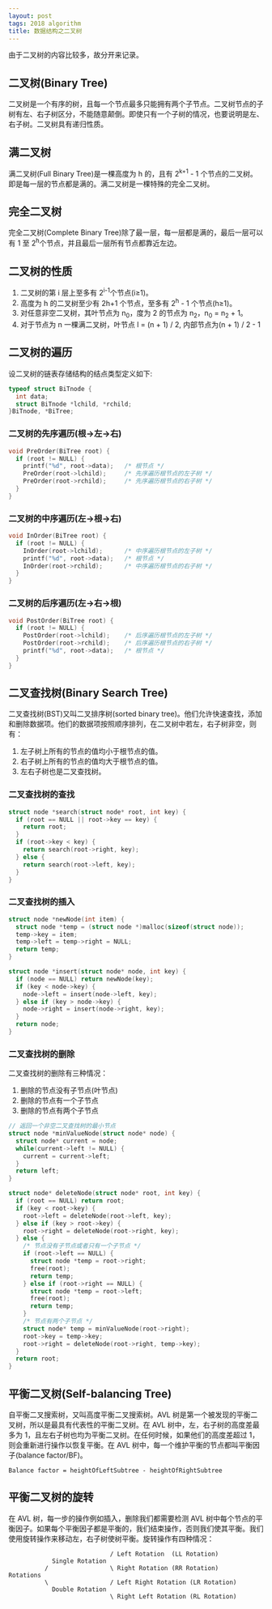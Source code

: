 ```yaml
---
layout: post
tags: 2018 algorithm
title: 数据结构之二叉树
---
```


由于二叉树的内容比较多，故分开来记录。

## 二叉树(Binary Tree)

二叉树是一个有序的树，且每一个节点最多只能拥有两个子节点。二叉树节点的子树有左、右子树区分，不能随意颠倒。即使只有一个子树的情况，也要说明是左、右子树。二叉树具有递归性质。

## 满二叉树

满二叉树(Full Binary Tree)是一棵高度为 h 的，且有 2<sup>k+1</sup> - 1 个节点的二叉树。即是每一层的节点都是满的。满二叉树是一棵特殊的完全二叉树。

## 完全二叉树

完全二叉树(Complete Binary Tree)除了最一层，每一层都是满的，最后一层可以有 1 至 2<sup>h</sup>个节点，并且最后一层所有节点都靠近左边。

## 二叉树的性质

1. 二叉树的第 i 层上至多有 2<sup>i-1</sup>个节点(i≥1)。
2. 高度为 h 的二叉树至少有 2h+1 个节点，至多有 2<sup>h</sup> - 1 个节点(h≥1)。
3. 对任意非空二叉树，其叶节点为 n<sub>0</sub>，度为 2 的节点为 n<sub>2</sub>，n<sub>0</sub> = n<sub>2</sub> + 1。
4. 对于节点为 n 一棵满二叉树，叶节点 l = (n + 1) / 2, 内部节点为(n + 1) / 2 - 1

## 二叉树的遍历

设二叉树的链表存储结构的结点类型定义如下:

```C
typeof struct BiTnode {
  int data;
  struct BiTnode *lchild, *rchild;
}BiTnode, *BiTree;
```

### 二叉树的先序遍历(根->左->右)

```C
void PreOrder(BiTree root) {
  if (root != NULL) {
    printf("%d", root->data);   /* 根节点 */
    PreOrder(root->lchild);     /* 先序遍历根节点的左子树 */
    PreOrder(root->rchild);     /* 先序遍历根节点的右子树 */
  }
}
```

### 二叉树的中序遍历(左->根->右)

```C
void InOrder(BiTree root) {
  if (root != NULL) {
    InOrder(root->lchild);      /* 中序遍历根节点的左子树 */
    printf("%d", root->data);   /* 根节点 */
    InOrder(root->rchild);      /* 中序遍历根节点的右子树 */
  }
}
```

### 二叉树的后序遍历(左->右->根)

```C
void PostOrder(BiTree root) {
  if (root != NULL) {
    PostOrder(root->lchild);    /* 后序遍历根节点的左子树 */
    PostOrder(root->rchild);    /* 后序遍历根节点的右子树 */
    printf("%d", root->data);   /* 根节点 */
  }
}
```

## 二叉查找树(Binary Search Tree)

二叉查找树(BST)又叫二叉排序树(sorted binary tree)。他们允许快速查找，添加和删除数据项。他们的数据项按照顺序排列，在二叉树中若左，右子树非空，则有：

1. 左子树上所有的节点的值均小于根节点的值。
2. 右子树上所有的节点的值均大于根节点的值。
3. 左右子树也是二叉查找树。

### 二叉查找树的查找

```C
struct node *search(struct node* root, int key) {
  if (root == NULL || root->key == key) {
    return root;
  }
  if (root->key < key) {
    return search(root->right, key);
  } else {
    return search(root->left, key);
  }
}
```

### 二叉查找树的插入

```C
struct node *newNode(int item) {
  struct node *temp = (struct node *)malloc(sizeof(struct node));
  temp->key = item;
  temp->left = temp->right = NULL;
  return temp;
}

struct node *insert(struct node* node, int key) {
  if (node == NULL) return newNode(key);
  if (key < node->key) {
    node->left = insert(node->left, key);
  } else if (key > node->key) {
    node->right = insert(node->right, key);
  }
  return node;
}
```

### 二叉查找树的删除

二叉查找树的删除有三种情况：

1. 删除的节点没有子节点(叶节点)
2. 删除的节点有一个子节点
3. 删除的节点有两个子节点

```C
// 返回一个非空二叉查找树的最小节点
struct node *minValueNode(struct node* node) {
  struct node* current = node;
  while(current->left != NULL) {
    current = current->left;
  }
  return left;
}

struct node* deleteNode(struct node* root, int key) {
  if (root == NULL) return root;
  if (key < root->key) {
    root->left = deleteNode(root->left, key);
  } else if (key > root->key) {
    root->right = deleteNode(root->right, key);
  } else {
    /* 节点没有子节点或者只有一个子节点 */
    if (root->left == NULL) {
      struct node *temp = root->right;
      free(root);
      return temp;
    } else if (root->right == NULL) {
      struct node *temp = root->left;
      free(root);
      return temp;
    }
    /* 节点有两个子节点 */
    struct node* temp = minValueNode(root->right);
    root->key = temp->key;
    root->right = deleteNode(root->right, temp->key);
  }
  return root;
}
```

## 平衡二叉树(Self-balancing Tree)

自平衡二叉搜索树，又叫高度平衡二叉搜索树。AVL 树是第一个被发现的平衡二叉树，所以是最具有代表性的平衡二叉树。在 AVL 树中，左，右子树的高度差最多为 1，且左右子树也均为平衡二叉树。在任何时候，如果他们的高度差超过 1，则会重新进行操作以恢复平衡。在 AVL 树中，每一个维护平衡的节点都叫平衡因子(balance factor/BF)。

`Balance factor = heightOfLeftSubtree - heightOfRightSubtree`

## 平衡二叉树的旋转

在 AVL 树，每一步的操作例如插入，删除我们都需要检测 AVL 树中每个节点的平衡因子。如果每个平衡因子都是平衡的，我们结束操作，否则我们使其平衡。我们使用旋转操作来移动左，右子树使树平衡。旋转操作有四种情况：

```plain
                            / Left Rotation  (LL Rotation)
            Single Rotation
          /                 \ Right Rotation (RR Rotation)
Rotations
          \                 / Left Right Rotation (LR Rotation)
            Double Rotation
                            \ Right Left Rotation (RL Rotation)
```
